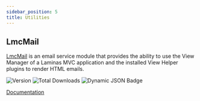 ```yaml
---
sidebar_position: 5
title: Utilities
---
```


## LmcMail

[LmcMail](https://lm-commons.github.io/LmcMail) is an email service module that provides the ability to use the View Manager of a Laminas MVC application
and the installed View Helper plugins to render HTML emails.

![Version](https://poser.pugx.org/lm-commons/lmc-mail/v)
![Total Downloads](https://poser.pugx.org/lm-commons/lmc-mail/downloads)
![Dynamic JSON Badge](https://img.shields.io/badge/dynamic/json?url=https%3A%2F%2Fapi.github.com%2Frepos%2Flm-commons%2Flmcmail%2Fproperties%2Fvalues&query=%24%5B%3A1%5D.value&label=Maintenance%20Status)


[Documentation](https://lm-commons.github.io/LmcMail)